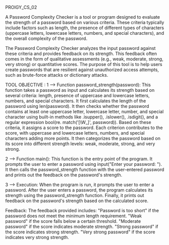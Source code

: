 PROIGY_CS_02  

A Password Complexity Checker is a tool or program designed to evaluate the strength of a password based on various criteria. These criteria typically include factors such as length, the presence of different types of characters (uppercase letters, lowercase letters, numbers, and special characters), and the overall complexity of the password.

The Password Complexity Checker analyzes the input password against these criteria and provides feedback on its strength. This feedback often comes in the form of qualitative assessments (e.g., weak, moderate, strong, very strong) or quantitative scores. The purpose of this tool is to help users create passwords that are resilient against unauthorized access attempts, such as brute-force attacks or dictionary attacks.

TOOL OBJECTIVE : 1 --> Function password_strength(password): This function takes a password as input and calculates its strength based on several criteria: length, presence of uppercase and lowercase letters, numbers, and special characters. It first calculates the length of the password using len(password). It then checks whether the password contains at least one uppercase letter, lowercase letter, number, and special character using built-in methods like .isupper(), .islower(), .isdigit(), and a regular expression bool(re. match('[\W_]', password)). Based on these criteria, it assigns a score to the password. Each criterion contributes to the score, with uppercase and lowercase letters, numbers, and special characters adding more points. It then categorizes the password based on its score into different strength levels: weak, moderate, strong, and very strong.

2 --> Function main(): This function is the entry point of the program. It prompts the user to enter a password using input("Enter your password: "). It then calls the password_strength function with the user-entered password and prints out the feedback on the password's strength.

3 --> Execution: When the program is run, it prompts the user to enter a password. After the user enters a password, the program calculates its strength using the password_strength function. Finally, it prints out feedback on the password's strength based on the calculated score.

Feedback: The feedback provided includes: "Password is too short" if the password does not meet the minimum length requirement. "Weak password" if the score falls below a certain threshold. "Moderate password" if the score indicates moderate strength. "Strong password" if the score indicates strong strength. "Very strong password" if the score indicates very strong strength.

